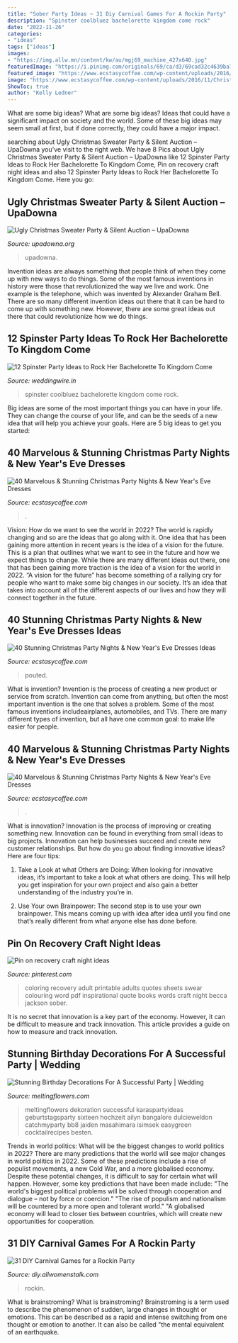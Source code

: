 ```yaml
---
title: "Sober Party Ideas ~ 31 Diy Carnival Games For A Rockin Party"
description: "Spinster coolbluez bachelorette kingdom come rock"
date: "2022-11-26"
categories:
- "ideas"
tags: ["ideas"]
images:
- "https://img.allw.mn/content/kw/au/mgj69_machine_427x640.jpg"
featuredImage: "https://i.pinimg.com/originals/69/ca/d3/69cad32c4639ba7080be5c2e683cf2d2.jpg"
featured_image: "https://www.ecstasycoffee.com/wp-content/uploads/2016/11/Christmas-and-New-Year‘s-Eve-Dresses-Ideas-31.jpg"
image: "https://www.ecstasycoffee.com/wp-content/uploads/2016/11/Christmas-and-New-Year‘s-Eve-Dresses-Ideas-31.jpg"
ShowToc: true
author: "Kelly Ledner"
---
```



What are some big ideas?
What are some big ideas? Ideas that could have a significant impact on society and the world. Some of these big ideas may seem small at first, but if done correctly, they could have a major impact.

	

		
searching about Ugly Christmas Sweater Party &amp; Silent Auction – UpaDowna you've visit to the right web. We have 8 Pics about Ugly Christmas Sweater Party &amp; Silent Auction – UpaDowna like 12 Spinster Party Ideas to Rock Her Bachelorette To Kingdom Come, Pin on recovery craft night ideas and also 12 Spinster Party Ideas to Rock Her Bachelorette To Kingdom Come. Here you go:
		
    
## Ugly Christmas Sweater Party &amp; Silent Auction – UpaDowna

<img loading=lazy src="https://www.upadowna.org/wp-content/uploads/2017/11/ugly-sweaters.jpg" onerror="this.onerror=null;this.src='https://tse3.mm.bing.net/th?id=OIP.jBYx5vxKE_Tvge04NnX2pQHaFj&amp;pid=15.1';" alt="Ugly Christmas Sweater Party &amp; Silent Auction – UpaDowna">

_Source: upadowna.org_

>upadowna. 

	

Invention ideas are always something that people think of when they come up with new ways to do things. Some of the most famous inventions in history were those that revolutionized the way we live and work. One example is the telephone, which was invented by Alexander Graham Bell. There are so many different invention ideas out there that it can be hard to come up with something new. However, there are some great ideas out there that could revolutionize how we do things.

    
## 12 Spinster Party Ideas To Rock Her Bachelorette To Kingdom Come

<img loading=lazy src="https://cdn0.weddingwire.in/articles/images/3/4/7/4/img_34743/spinster-party-ideas-coolbluez-friends.jpg" onerror="this.onerror=null;this.src='https://tse2.mm.bing.net/th?id=OIP.goSfa-NU2lPs7V19whqrZwHaE8&amp;pid=15.1';" alt="12 Spinster Party Ideas to Rock Her Bachelorette To Kingdom Come">

_Source: weddingwire.in_

>spinster coolbluez bachelorette kingdom come rock. 

	

Big ideas are some of the most important things you can have in your life. They can change the course of your life, and can be the seeds of a new idea that will help you achieve your goals. Here are 5 big ideas to get you started: 

    
## 40 Marvelous &amp; Stunning Christmas Party Nights &amp; New Year&#039;s Eve Dresses

<img loading=lazy src="https://i2.wp.com/www.ecstasycoffee.com/wp-content/uploads/2016/11/Christmas-and-New-Year‘s-Eve-Dresses-Ideas-9.jpg?resize=675%2C1013" onerror="this.onerror=null;this.src='https://tse2.mm.bing.net/th?id=OIP.gKXWFYQ4kaB2G3nKji7sOgHaLH&amp;pid=15.1';" alt="40 Marvelous &amp; Stunning Christmas Party Nights &amp; New Year&#039;s Eve Dresses">

_Source: ecstasycoffee.com_

>. 

	

Vision: How do we want to see the world in 2022?
The world is rapidly changing and so are the ideas that go along with it. One idea that has been gaining more attention in recent years is the idea of a vision for the future. This is a plan that outlines what we want to see in the future and how we expect things to change. While there are many different ideas out there, one that has been gaining more traction is the idea of a vision for the world in 2022. 
“A vision for the future” has become something of a rallying cry for people who want to make some big changes in our society. It’s an idea that takes into account all of the different aspects of our lives and how they will connect together in the future.

    
## 40 Stunning Christmas Party Nights &amp; New Year&#039;s Eve Dresses Ideas

<img loading=lazy src="https://www.ecstasycoffee.com/wp-content/uploads/2016/11/Christmas-and-New-Year‘s-Eve-Dresses-Ideas-31.jpg" onerror="this.onerror=null;this.src='https://tse4.mm.bing.net/th?id=OIP.n3078XK2BscruyUUQFStlQHaL4&amp;pid=15.1';" alt="40 Stunning Christmas Party Nights &amp; New Year&#039;s Eve Dresses Ideas">

_Source: ecstasycoffee.com_

>pouted. 

	

What is invention?
Invention is the process of creating a new product or service from scratch. Invention can come from anything, but often the most important invention is the one that solves a problem. Some of the most famous inventions includeairplanes, automobiles, and TVs. There are many different types of invention, but all have one common goal: to make life easier for people.

    
## 40 Marvelous &amp; Stunning Christmas Party Nights &amp; New Year&#039;s Eve Dresses

<img loading=lazy src="https://i2.wp.com/www.ecstasycoffee.com/wp-content/uploads/2016/11/Christmas-and-New-Year‘s-Eve-Dresses-Ideas-15.jpg?resize=675%2C1012" onerror="this.onerror=null;this.src='https://tse1.mm.bing.net/th?id=OIP.pjq_w6V91CeNfdwOmTLoHQHaLG&amp;pid=15.1';" alt="40 Marvelous &amp; Stunning Christmas Party Nights &amp; New Year&#039;s Eve Dresses">

_Source: ecstasycoffee.com_

>. 

	

What is innovation?
Innovation is the process of improving or creating something new. Innovation can be found in everything from small ideas to big projects. Innovation can help businesses succeed and create new customer relationships. But how do you go about finding innovative ideas? Here are four tips:
1. Take a Look at what Others are Doing: When looking for innovative ideas, it’s important to take a look at what others are doing. This will help you get inspiration for your own project and also gain a better understanding of the industry you’re in.

2. Use Your own Brainpower: The second step is to use your own brainpower. This means coming up with idea after idea until you find one that’s really different from what anyone else has done before.


    
## Pin On Recovery Craft Night Ideas

<img loading=lazy src="https://i.pinimg.com/originals/69/ca/d3/69cad32c4639ba7080be5c2e683cf2d2.jpg" onerror="this.onerror=null;this.src='https://tse2.mm.bing.net/th?id=OIP.vTqbtZNTmQhRcnI6scySvwHaJm&amp;pid=15.1';" alt="Pin on recovery craft night ideas">

_Source: pinterest.com_

>coloring recovery adult printable adults quotes sheets swear colouring word pdf inspirational quote books words craft night becca jackson sober. 

	

It is no secret that innovation is a key part of the economy. However, it can be difficult to measure and track innovation. This article provides a guide on how to measure and track innovation.

    
## Stunning Birthday Decorations For A Successful Party | Wedding

<img loading=lazy src="https://i1.wp.com/www.meltingflowers.com/blogs/wp-content/uploads/2019/11/bb8.jpg?w=569&amp;h=853&amp;ssl=1" onerror="this.onerror=null;this.src='https://tse2.mm.bing.net/th?id=OIP.5d98mL2d8bh_pckbLUy_oAHaLG&amp;pid=15.1';" alt="Stunning Birthday Decorations For A Successful Party | Wedding">

_Source: meltingflowers.com_

>meltingflowers dekoration successful karaspartyideas geburtstagsparty sixteen hochzeit ailyn bangalore dulcieweldon catchmyparty bb8 jaiden masahimara isimsek easygreen cocktailrecipes besten. 

	

Trends in world politics: What will be the biggest changes to world politics in 2022?
There are many predictions that the world will see major changes in world politics in 2022. Some of these predictions include a rise of populist movements, a new Cold War, and a more globalised economy. Despite these potential changes, it is difficult to say for certain what will happen. However, some key predictions that have been made include: 
"The world's biggest political problems will be solved through cooperation and dialogue – not by force or coercion."
"The rise of populism and nationalism will be countered by a more open and tolerant world."
"A globalised economy will lead to closer ties between countries, which will create new opportunities for cooperation.

    
## 31 DIY Carnival Games For A Rockin Party

<img loading=lazy src="https://img.allw.mn/content/kw/au/mgj69_machine_427x640.jpg" onerror="this.onerror=null;this.src='https://tse1.mm.bing.net/th?id=OIP.bc9PtJLCRPDclV8D9f-nlQAAAA&amp;pid=15.1';" alt="31 DIY Carnival Games for a Rockin Party">

_Source: diy.allwomenstalk.com_

>rockin. 

	

What is brainstroming?
What is brainstroming? Brainstroming is a term used to describe the phenomenon of sudden, large changes in thought or emotions. This can be described as a rapid and intense switching from one thought or emotion to another. It can also be called "the mental equivalent of an earthquake.

